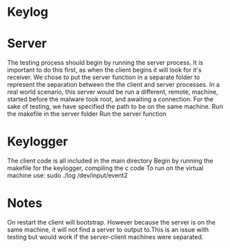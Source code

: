 # Keylog
# Server
The testing process should begin by running the server process. It is important to do this first, as when the client begins it will look for it's receiver. We chose to put the server function in a separate folder to represent the separation between the the client and server processes. In a real world scenario, this server would be run a different, remote, machine, started before the malware took root, and awaiting a connection. For the sake of testing, we have specified the path to be on the same machine.
Run the makefile in the server folder
Run the server function
# Keylogger
The client code is all included in the main directory
Begin by running the makefile for the keylogger, compiling the c code
To run on the virtual machine use: 
sudo ./log /dev/input/event2 

# Notes
On restart the client will bootstrap. However because the server is on the same machine, it will not find a server to output to.This is an issue with testing but would work if the server-client machines were separated. 



